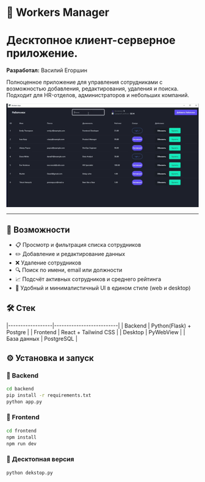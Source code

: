 # 💼 Workers Manager
# Десктопное клиент-серверное приложение.

**Разработал:** Василий Егоршин  

Полноценное приложение для управления сотрудниками с возможностью добавления, редактирования, удаления и поиска. Подходит для HR-отделов, администраторов и небольших компаний.

![Workers Manager Demo](./IMG_7849.gif)

---

## 🚀 Возможности

- 📋 Просмотр и фильтрация списка сотрудников
- ✏️ Добавление и редактирование данных
- ❌ Удаление сотрудников
- 🔍 Поиск по имени, email или должности
- 📈 Подсчёт активных сотрудников и среднего рейтинга
- 🎯 Удобный и минималистичный UI в едином стиле (web и desktop)


## 🛠️ Стек 

|------------------|--------------------------|
| Backend          | Python(Flask) + Postgre  |
| Frontend         | React + Tailwind CSS     |
| Desktop          | PyWebView         |
| База данных      | PostgreSQL               |


## ⚙️ Установка и запуск

### 🔹 Backend

```bash
cd backend
pip install -r requirements.txt
python app.py
```

### 🔹 Frontend

```bash
cd frontend
npm install
npm run dev
```

### 🔹 Десктопная версия

```bash
python dekstop.py
```


